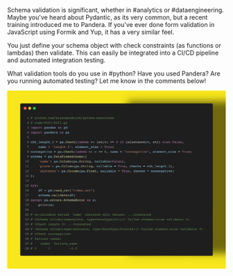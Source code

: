 Schema validation is significant, whether in #analytics or #dataengineering. Maybe you've heard about Pydantic, as its very common, but a recent training introduced me to Pandera. If you've ever done form validation in JavaScript using Formik and Yup, it has a very similar feel. 

You just define your schema object with check constraints (as functions or lambdas) then validate. This can easily be integrated into a CI/CD pipeline and automated integration testing.

What validation tools do you use in #python? Have you used Pandera? Are you running automated testing? Let me know in the comments below!

<img src="../../static/0021.png" />
